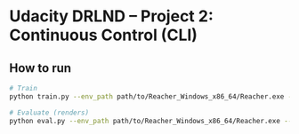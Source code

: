 # Udacity DRLND – Project 2: Continuous Control (CLI)

## How to run
```bash
# Train
python train.py --env_path path/to/Reacher_Windows_x86_64/Reacher.exe --episodes 2000

# Evaluate (renders)
python eval.py --env_path path/to/Reacher_Windows_x86_64/Reacher.exe --actor checkpoint_actor.pth --episodes 5
